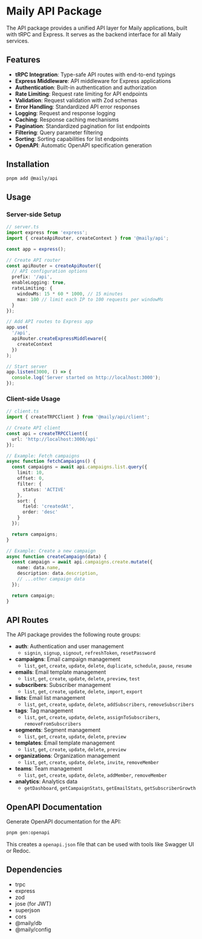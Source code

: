 # Maily API Package

The API package provides a unified API layer for Maily applications, built with tRPC and Express. It serves as the backend interface for all Maily services.

## Features

- **tRPC Integration**: Type-safe API routes with end-to-end typings
- **Express Middleware**: API middleware for Express applications
- **Authentication**: Built-in authentication and authorization
- **Rate Limiting**: Request rate limiting for API endpoints
- **Validation**: Request validation with Zod schemas
- **Error Handling**: Standardized API error responses
- **Logging**: Request and response logging
- **Caching**: Response caching mechanisms
- **Pagination**: Standardized pagination for list endpoints
- **Filtering**: Query parameter filtering
- **Sorting**: Sorting capabilities for list endpoints
- **OpenAPI**: Automatic OpenAPI specification generation

## Installation

```bash
pnpm add @maily/api
```

## Usage

### Server-side Setup

```typescript
// server.ts
import express from 'express';
import { createApiRouter, createContext } from '@maily/api';

const app = express();

// Create API router
const apiRouter = createApiRouter({
  // API configuration options
  prefix: '/api',
  enableLogging: true,
  rateLimiting: {
    windowMs: 15 * 60 * 1000, // 15 minutes
    max: 100 // limit each IP to 100 requests per windowMs
  }
});

// Add API routes to Express app
app.use(
  '/api',
  apiRouter.createExpressMiddleware({
    createContext
  })
);

// Start server
app.listen(3000, () => {
  console.log('Server started on http://localhost:3000');
});
```

### Client-side Usage

```typescript
// client.ts
import { createTRPCClient } from '@maily/api/client';

// Create API client
const api = createTRPCClient({
  url: 'http://localhost:3000/api'
});

// Example: Fetch campaigns
async function fetchCampaigns() {
  const campaigns = await api.campaigns.list.query({
    limit: 10,
    offset: 0,
    filter: {
      status: 'ACTIVE'
    },
    sort: {
      field: 'createdAt',
      order: 'desc'
    }
  });

  return campaigns;
}

// Example: Create a new campaign
async function createCampaign(data) {
  const campaign = await api.campaigns.create.mutate({
    name: data.name,
    description: data.description,
    // ...other campaign data
  });

  return campaign;
}
```

## API Routes

The API package provides the following route groups:

- **auth**: Authentication and user management
  - `signin`, `signup`, `signout`, `refreshToken`, `resetPassword`
- **campaigns**: Email campaign management
  - `list`, `get`, `create`, `update`, `delete`, `duplicate`, `schedule`, `pause`, `resume`
- **emails**: Email template management
  - `list`, `get`, `create`, `update`, `delete`, `preview`, `test`
- **subscribers**: Subscriber management
  - `list`, `get`, `create`, `update`, `delete`, `import`, `export`
- **lists**: Email list management
  - `list`, `get`, `create`, `update`, `delete`, `addSubscribers`, `removeSubscribers`
- **tags**: Tag management
  - `list`, `get`, `create`, `update`, `delete`, `assignToSubscribers`, `removeFromSubscribers`
- **segments**: Segment management
  - `list`, `get`, `create`, `update`, `delete`, `preview`
- **templates**: Email template management
  - `list`, `get`, `create`, `update`, `delete`, `preview`
- **organizations**: Organization management
  - `list`, `get`, `create`, `update`, `delete`, `invite`, `removeMember`
- **teams**: Team management
  - `list`, `get`, `create`, `update`, `delete`, `addMember`, `removeMember`
- **analytics**: Analytics data
  - `getDashboard`, `getCampaignStats`, `getEmailStats`, `getSubscriberGrowth`

## OpenAPI Documentation

Generate OpenAPI documentation for the API:

```bash
pnpm gen:openapi
```

This creates a `openapi.json` file that can be used with tools like Swagger UI or Redoc.

## Dependencies

- trpc
- express
- zod
- jose (for JWT)
- superjson
- cors
- @maily/db
- @maily/config
